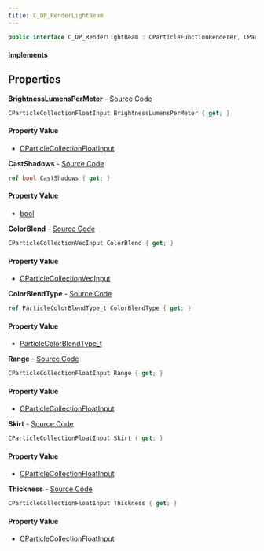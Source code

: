 ```yaml
---
title: C_OP_RenderLightBeam
---
```


```csharp
public interface C_OP_RenderLightBeam : CParticleFunctionRenderer, CParticleFunction, ISchemaClass<CParticleFunction>, ISchemaClass<CParticleFunctionRenderer>, ISchemaClass<C_OP_RenderLightBeam>, ISchemaField, ISchemaClass, INativeHandle
```

#### Implements

## Properties

**BrightnessLumensPerMeter** - [Source Code](https://github.com/swiftly-solution/swiftlys2/blob/main/managed/src/SwiftlyS2.Generated/Schemas/Interfaces/C_OP_RenderLightBeam.cs#L20)

```csharp
CParticleCollectionFloatInput BrightnessLumensPerMeter { get; }
```

#### Property Value

- [CParticleCollectionFloatInput](/docs/api/shared/schemadefinitions/cparticlecollectionfloatinput)

**CastShadows** - [Source Code](https://github.com/swiftly-solution/swiftlys2/blob/main/managed/src/SwiftlyS2.Generated/Schemas/Interfaces/C_OP_RenderLightBeam.cs#L22)

```csharp
ref bool CastShadows { get; }
```

#### Property Value

- [bool](https://learn.microsoft.com/dotnet/api/system.boolean)

**ColorBlend** - [Source Code](https://github.com/swiftly-solution/swiftlys2/blob/main/managed/src/SwiftlyS2.Generated/Schemas/Interfaces/C_OP_RenderLightBeam.cs#L16)

```csharp
CParticleCollectionVecInput ColorBlend { get; }
```

#### Property Value

- [CParticleCollectionVecInput](/docs/api/shared/schemadefinitions/cparticlecollectionvecinput)

**ColorBlendType** - [Source Code](https://github.com/swiftly-solution/swiftlys2/blob/main/managed/src/SwiftlyS2.Generated/Schemas/Interfaces/C_OP_RenderLightBeam.cs#L18)

```csharp
ref ParticleColorBlendType_t ColorBlendType { get; }
```

#### Property Value

- [ParticleColorBlendType_t](/docs/api/shared/schemadefinitions/particlecolorblendtype_t)

**Range** - [Source Code](https://github.com/swiftly-solution/swiftlys2/blob/main/managed/src/SwiftlyS2.Generated/Schemas/Interfaces/C_OP_RenderLightBeam.cs#L26)

```csharp
CParticleCollectionFloatInput Range { get; }
```

#### Property Value

- [CParticleCollectionFloatInput](/docs/api/shared/schemadefinitions/cparticlecollectionfloatinput)

**Skirt** - [Source Code](https://github.com/swiftly-solution/swiftlys2/blob/main/managed/src/SwiftlyS2.Generated/Schemas/Interfaces/C_OP_RenderLightBeam.cs#L24)

```csharp
CParticleCollectionFloatInput Skirt { get; }
```

#### Property Value

- [CParticleCollectionFloatInput](/docs/api/shared/schemadefinitions/cparticlecollectionfloatinput)

**Thickness** - [Source Code](https://github.com/swiftly-solution/swiftlys2/blob/main/managed/src/SwiftlyS2.Generated/Schemas/Interfaces/C_OP_RenderLightBeam.cs#L28)

```csharp
CParticleCollectionFloatInput Thickness { get; }
```

#### Property Value

- [CParticleCollectionFloatInput](/docs/api/shared/schemadefinitions/cparticlecollectionfloatinput)

